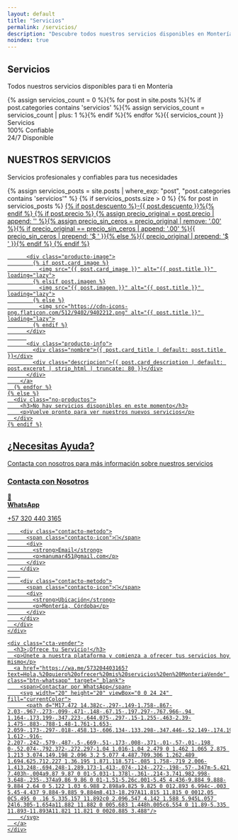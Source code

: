 ```yaml
---
layout: default
title: "Servicios"
permalink: /servicios/
description: "Descubre todos nuestros servicios disponibles en Montería"
noindex: true
---
```


<!-- Hero Section para Categoría -->
<section class="hero-section">
  <div class="hero-content">
    <h1 class="hero-title">Servicios</h1>
    <p class="hero-subtitle">Todos nuestros servicios disponibles para ti en Montería</p>
  </div>
  <div class="hero-stats">
    <div class="stat-item">
      <span class="stat-number">{% assign servicios_count = 0 %}{% for post in site.posts %}{% if post.categories contains 'servicios' %}{% assign servicios_count = servicios_count | plus: 1 %}{% endif %}{% endfor %}{{ servicios_count }}</span>
      <span class="stat-label">Servicios</span>
    </div>
    <div class="stat-item">
      <span class="stat-number">100%</span>
      <span class="stat-label">Confiable</span>
    </div>
    <div class="stat-item">
      <span class="stat-number">24/7</span>
      <span class="stat-label">Disponible</span>
    </div>
  </div>
</section>

<!-- Servicios -->
<section id="servicios" class="productos-section">
  <div class="section-header">
    <h2 class="section-title">NUESTROS SERVICIOS</h2>
    <p class="section-subtitle">Servicios profesionales y confiables para tus necesidades</p>
  </div>
  
  <div class="productos-destacados">
    {% assign servicios_posts = site.posts | where_exp: "post", "post.categories contains 'servicios'" %}
    {% if servicios_posts.size > 0 %}
      {% for post in servicios_posts %}
        <a href="{{ post.url }}" class="producto-card">
          {% if post.descuento %}<span class="descuento">-{{ post.descuento }}%</span>{% endif %}
          {% if post.precio %}
            <span class="producto-precio-label">{% assign precio_original = post.precio | append: '' %}{% assign precio_sin_ceros = precio_original | remove: '.00' %}{% if precio_original == precio_sin_ceros | append: '.00' %}{{ precio_sin_ceros | prepend: '$ ' }}{% else %}{{ precio_original | prepend: '$ ' }}{% endif %}</span>
          {% endif %}
          
          <div class="producto-image">
            {% if post.card_image %}
              <img src="{{ post.card_image }}" alt="{{ post.title }}" loading="lazy">
            {% elsif post.imagen %}
              <img src="{{ post.imagen }}" alt="{{ post.title }}" loading="lazy">
            {% else %}
              <img src="https://cdn-icons-png.flaticon.com/512/9402/9402212.png" alt="{{ post.title }}" loading="lazy">
            {% endif %}
          </div>
          
          <div class="producto-info">
            <div class="nombre">{{ post.card_title | default: post.title }}</div>
            <div class="descripcion">{{ post.card_description | default: post.excerpt | strip_html | truncate: 80 }}</div>
          </div>
        </a>
      {% endfor %}
    {% else %}
      <div class="no-productos">
        <h3>No hay servicios disponibles en este momento</h3>
        <p>Vuelve pronto para ver nuestros nuevos servicios</p>
      </div>
    {% endif %}
  </div>
</section>

<!-- Llamada a la acción -->
<section class="contacto-section">
  <div class="section-header">
    <h2 class="section-title">¿Necesitas Ayuda?</h2>
    <p class="section-subtitle">Contacta con nosotros para más información sobre nuestros servicios</p>
  </div>
  
  <div class="contacto-content">
    <div class="contacto-info">
      <h3>Contacta con Nosotros</h3>
      <div class="contacto-metodos">
        <div class="contacto-metodo">
          <span class="contacto-icon">📱</span>
          <div>
            <strong>WhatsApp</strong>
            <p>+57 320 440 3165</p>
          </div>
        </div>
        
        <div class="contacto-metodo">
          <span class="contacto-icon">📧</span>
          <div>
            <strong>Email</strong>
            <p>manumar451@gmail.com</p>
          </div>
        </div>
        
        <div class="contacto-metodo">
          <span class="contacto-icon">📍</span>
          <div>
            <strong>Ubicación</strong>
            <p>Montería, Córdoba</p>
          </div>
        </div>
      </div>
    </div>
    
    <div class="cta-vender">
      <h3>¡Ofrece tu Servicio!</h3>
      <p>Únete a nuestra plataforma y comienza a ofrecer tus servicios hoy mismo</p>
      <a href="https://wa.me/573204403165?text=Hola,%20quiero%20ofrecer%20mis%20servicios%20en%20MonteriaVende" class="btn-whatsapp" target="_blank">
        <span>Contactar por WhatsApp</span>
        <svg width="20" height="20" viewBox="0 0 24 24" fill="currentColor">
          <path d="M17.472 14.382c-.297-.149-1.758-.867-2.03-.967-.273-.099-.471-.148-.67.15-.197.297-.767.966-.94 1.164-.173.199-.347.223-.644.075-.297-.15-1.255-.463-2.39-1.475-.883-.788-1.48-1.761-1.653-2.059-.173-.297-.018-.458.13-.606.134-.133.298-.347.446-.52.149-.174.198-.298.298-.497.099-.198.05-.371-.025-.52-.075-.149-.669-1.612-.916-2.207-.242-.579-.487-.5-.669-.51-.173-.008-.371-.01-.57-.01-.198 0-.52.074-.792.372-.272.297-1.04 1.016-1.04 2.479 0 1.462 1.065 2.875 1.213 3.074.149.198 2.096 3.2 5.077 4.487.709.306 1.262.489 1.694.625.712.227 1.36.195 1.871.118.571-.085 1.758-.719 2.006-1.413.248-.694.248-1.289.173-1.413-.074-.124-.272-.198-.57-.347m-5.421 7.403h-.004a9.87 9.87 0 01-5.031-1.378l-.361-.214-3.741.982.998-3.648-.235-.374a9.86 9.86 0 01-1.51-5.26c.001-5.45 4.436-9.884 9.888-9.884 2.64 0 5.122 1.03 6.988 2.898a9.825 9.825 0 012.893 6.994c-.003 5.45-4.437 9.884-9.885 9.884m8.413-18.297A11.815 11.815 0 0012.05 0C5.495 0 .16 5.335.157 11.892c0 2.096.547 4.142 1.588 5.945L.057 24l6.305-1.654a11.882 11.882 0 005.683 1.448h.005c6.554 0 11.89-5.335 11.893-11.893A11.821 11.821 0 0020.885 3.488"/>
        </svg>
      </a>
    </div>
  </div>
</section>
